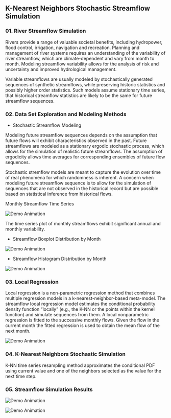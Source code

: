 ## K-Nearest Neighbors Stochastic Streamflow Simulation

### 01. River Streamflow Simulation 

Rivers provide a range of valuable societal benefits, including hydropower, flood control, irrigation, navigation and recreation. Planning and management of river systems requires an understanding of the variability of river streamflow, which are climate-dependent and vary from month to month. Modeling streamflow variability allows for the analysis of risk and uncertainty and improved hydrological management. 

Variable streamflows are usually modeled by stochastically generated sequences of synthetic streamflows, while preserving historic statistics and possibly higher order statistics. Such models assume stationary time series, that historical streamflow statistics are likely to be the same for future streamflow sequences.

### 02. Data Set Exploration and Modeling Methods

* Stochastic Streamflow Modeling

Modeling future streamflow sequences depends on the assumption that future flows will exhibit characteristics observed in the past. Future streamflows are modeled as a stationary ergodic stochastic process, which allows for the simulation of realistic future streamflows. The assumption of ergodicity allows time averages for corresponding ensembles of future flow sequences.

Stochastic stremflow models are meant to capture the evolution over time of real phenomena for which randomness is inherent. A concern when modeling future streamflow sequence is to allow for the simulation of sequences that are not observed in the historical record but are possible based on statistical inference from historical flows.

Monthly Streamflow Time Series

![Demo Animation](../plots/plotMNF.png?raw=true)

The time series plot of monthly streamflows exhibit significant annual and monthly variability.

* Streamflow Boxplot Distribution by Month

![Demo Animation](../plots/plotMnthBplot.png?raw=true)

* Streamflow Histogram Distribution by Month

![Demo Animation](../plots/plotMnthHist.png?raw=true)

### 03. Local Regression

Local regression is a non-parametric regression method that combines multiple regression models in a k-nearest-neighbor-based meta-model. The streamflow local regression model estimates the conditional probability density function “locally” (e.g., the K-NN or the points within the kernel function) and simulate sequences from them. A local nonparametric regression is fitted to the successive monthly flows. Given the flow in the current month the fitted regression is used to obtain the mean flow of the next month. 
 
![Demo Animation](../plots/plotLocalRegFit.png?raw=true)

### 04. K-Nearest Neighbors Stochastic Simulation

K-NN time series resampling method approximates the conditional PDF using current value and one of the neighbors selected as the value for the next time step.

### 05. Streamflow Simulation Results

![Demo Animation](../plots/plotSimMean.png?raw=true)

![Demo Animation](../plots/plotSimSD.png?raw=true)


